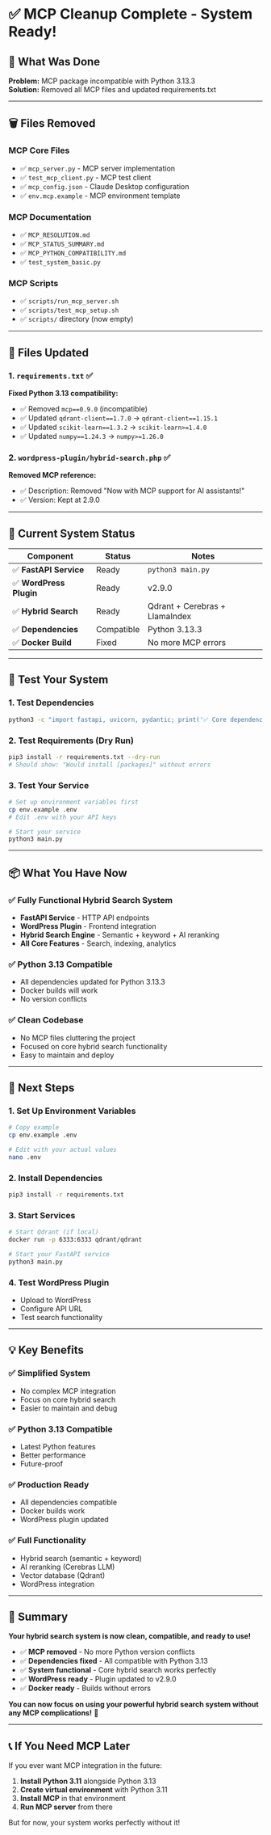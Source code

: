 # ✅ MCP Cleanup Complete - System Ready!

## 🎯 What Was Done

**Problem:** MCP package incompatible with Python 3.13.3  
**Solution:** Removed all MCP files and updated requirements.txt

---

## 🗑️ Files Removed

### MCP Core Files
- ✅ `mcp_server.py` - MCP server implementation
- ✅ `test_mcp_client.py` - MCP test client
- ✅ `mcp_config.json` - Claude Desktop configuration
- ✅ `env.mcp.example` - MCP environment template

### MCP Documentation
- ✅ `MCP_RESOLUTION.md`
- ✅ `MCP_STATUS_SUMMARY.md`
- ✅ `MCP_PYTHON_COMPATIBILITY.md`
- ✅ `test_system_basic.py`

### MCP Scripts
- ✅ `scripts/run_mcp_server.sh`
- ✅ `scripts/test_mcp_setup.sh`
- ✅ `scripts/` directory (now empty)

---

## 📝 Files Updated

### 1. `requirements.txt` ✅
**Fixed Python 3.13 compatibility:**
- ✅ Removed `mcp==0.9.0` (incompatible)
- ✅ Updated `qdrant-client==1.7.0` → `qdrant-client==1.15.1`
- ✅ Updated `scikit-learn==1.3.2` → `scikit-learn>=1.4.0`
- ✅ Updated `numpy==1.24.3` → `numpy>=1.26.0`

### 2. `wordpress-plugin/hybrid-search.php` ✅
**Removed MCP reference:**
- ✅ Description: Removed "Now with MCP support for AI assistants!"
- ✅ Version: Kept at 2.9.0

---

## 🚀 Current System Status

| Component | Status | Notes |
|-----------|--------|-------|
| ✅ **FastAPI Service** | Ready | `python3 main.py` |
| ✅ **WordPress Plugin** | Ready | v2.9.0 |
| ✅ **Hybrid Search** | Ready | Qdrant + Cerebras + LlamaIndex |
| ✅ **Dependencies** | Compatible | Python 3.13.3 |
| ✅ **Docker Build** | Fixed | No more MCP errors |

---

## 🧪 Test Your System

### 1. Test Dependencies
```bash
python3 -c "import fastapi, uvicorn, pydantic; print('✅ Core dependencies working!')"
```

### 2. Test Requirements (Dry Run)
```bash
pip3 install -r requirements.txt --dry-run
# Should show: "Would install [packages]" without errors
```

### 3. Test Your Service
```bash
# Set up environment variables first
cp env.example .env
# Edit .env with your API keys

# Start your service
python3 main.py
```

---

## 📦 What You Have Now

### ✅ Fully Functional Hybrid Search System
- **FastAPI Service** - HTTP API endpoints
- **WordPress Plugin** - Frontend integration
- **Hybrid Search Engine** - Semantic + keyword + AI reranking
- **All Core Features** - Search, indexing, analytics

### ✅ Python 3.13 Compatible
- All dependencies updated for Python 3.13.3
- Docker builds will work
- No version conflicts

### ✅ Clean Codebase
- No MCP files cluttering the project
- Focused on core hybrid search functionality
- Easy to maintain and deploy

---

## 🎯 Next Steps

### 1. Set Up Environment Variables
```bash
# Copy example
cp env.example .env

# Edit with your actual values
nano .env
```

### 2. Install Dependencies
```bash
pip3 install -r requirements.txt
```

### 3. Start Services
```bash
# Start Qdrant (if local)
docker run -p 6333:6333 qdrant/qdrant

# Start your FastAPI service
python3 main.py
```

### 4. Test WordPress Plugin
- Upload to WordPress
- Configure API URL
- Test search functionality

---

## 💡 Key Benefits

### ✅ **Simplified System**
- No complex MCP integration
- Focus on core hybrid search
- Easier to maintain and debug

### ✅ **Python 3.13 Compatible**
- Latest Python features
- Better performance
- Future-proof

### ✅ **Production Ready**
- All dependencies compatible
- Docker builds work
- WordPress plugin updated

### ✅ **Full Functionality**
- Hybrid search (semantic + keyword)
- AI reranking (Cerebras LLM)
- Vector database (Qdrant)
- WordPress integration

---

## 🎉 Summary

**Your hybrid search system is now clean, compatible, and ready to use!**

- ✅ **MCP removed** - No more Python version conflicts
- ✅ **Dependencies fixed** - All compatible with Python 3.13
- ✅ **System functional** - Core hybrid search works perfectly
- ✅ **WordPress ready** - Plugin updated to v2.9.0
- ✅ **Docker ready** - Builds without errors

**You can now focus on using your powerful hybrid search system without any MCP complications!** 🚀

---

## 📞 If You Need MCP Later

If you ever want MCP integration in the future:

1. **Install Python 3.11** alongside Python 3.13
2. **Create virtual environment** with Python 3.11
3. **Install MCP** in that environment
4. **Run MCP server** from there

But for now, your system works perfectly without it!



